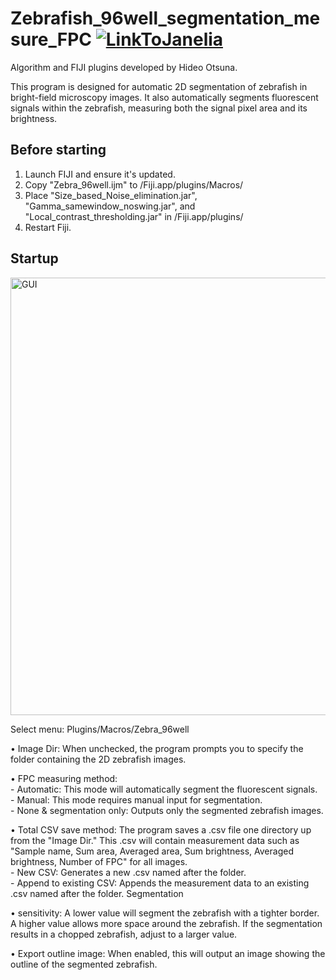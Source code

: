 # Zebrafish_96well_segmentation_mesure_FPC [![LinkToJanelia](../Images/jrc_logo_180x40.png)](https://www.janelia.org)
Algorithm and FIJI plugins developed by Hideo Otsuna.

This program is designed for automatic 2D segmentation of zebrafish in bright-field microscopy images. It also automatically segments fluorescent signals within the zebrafish, measuring both the signal pixel area and its brightness.

## Before starting
 1. Launch FIJI and ensure it's updated.
 2. Copy "Zebra_96well.ijm" to /Fiji.app/plugins/Macros/
 3. Place "Size_based_Noise_elimination.jar", "Gamma_samewindow_noswing.jar", and "Local_contrast_thresholding.jar" in /Fiji.app/plugins/
 4. Restart Fiji.


## Startup
<img src="../Images/GUI.jpg" alt="GUI" width="700"/>

Select menu: Plugins/Macros/Zebra_96well

• Image Dir: When unchecked, the program prompts you to specify the folder containing the 2D zebrafish images.

• FPC measuring method:<br>
     - Automatic: This mode will automatically segment the fluorescent signals.<br>
     - Manual: This mode requires manual input for segmentation.<br>
     - None & segmentation only: Outputs only the segmented zebrafish images.<be>
  
• Total CSV save method: The program saves a .csv file one directory up from the "Image Dir." This .csv will contain measurement data such as "Sample name, Sum area, Averaged area, Sum brightness, Averaged brightness, Number of FPC" for all images.<br>
    - New CSV: Generates a new .csv named after the folder.<br>
    - Append to existing CSV: Appends the measurement data to an existing .csv named after the folder.
Segmentation

• sensitivity: A lower value will segment the zebrafish with a tighter border. A higher value allows more space around the zebrafish. If the segmentation results in a chopped zebrafish, adjust to a larger value.

• Export outline image: When enabled, this will output an image showing the outline of the segmented zebrafish.
